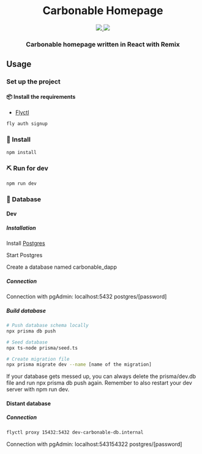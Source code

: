 <div align="center">
  <h1 align="center">Carbonable Homepage</h1>
  <p align="center">
    <a href="https://discord.gg/zUy9UvB7cd">
        <img src="https://img.shields.io/badge/Discord-6666FF?style=for-the-badge&logo=discord&logoColor=white">
    </a>
    <a href="https://twitter.com/intent/follow?screen_name=Carbonable_io">
        <img src="https://img.shields.io/badge/Twitter-1DA1F2?style=for-the-badge&logo=twitter&logoColor=white">
    </a>       
  </p>
  <h3 align="center">Carbonable homepage written in React with Remix</h3>
</div>

## Usage

### Set up the project

#### 📦 Install the requirements

- [Flyctl](https://fly.io/docs/hands-on/install-flyctl/)

```bash
fly auth signup
```

### 🎉 Install

```bash
npm install
```

### ⛏️ Run for dev

```bash
npm run dev
```

### 💾 Database

#### Dev

##### Installation
Install [Postgres](https://www.postgresql.org/download/)

Start Postgres

Create a database named carbonable_dapp

##### Connection

Connection with pgAdmin: localhost:5432 postgres/[password]

##### Build database
```bash
# Push database schema locally
npx prisma db push

# Seed database
npx ts-node prisma/seed.ts

# Create migration file
npx prisma migrate dev --name [name of the migration]
```

If your database gets messed up, you can always delete the prisma/dev.db file and run npx prisma db push again. 
Remember to also restart your dev server with npm run dev.

#### Distant database

##### Connection

```bash
flyctl proxy 15432:5432 dev-carbonable-db.internal
```

Connection with pgAdmin: localhost:543154322 postgres/[password]



